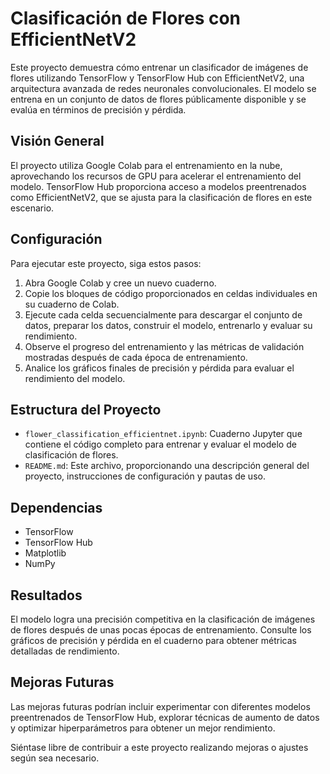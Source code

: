 # Clasificación de Flores con EfficientNetV2

Este proyecto demuestra cómo entrenar un clasificador de imágenes de flores utilizando TensorFlow y TensorFlow Hub con EfficientNetV2, una arquitectura avanzada de redes neuronales convolucionales. El modelo se entrena en un conjunto de datos de flores públicamente disponible y se evalúa en términos de precisión y pérdida.

## Visión General

El proyecto utiliza Google Colab para el entrenamiento en la nube, aprovechando los recursos de GPU para acelerar el entrenamiento del modelo. TensorFlow Hub proporciona acceso a modelos preentrenados como EfficientNetV2, que se ajusta para la clasificación de flores en este escenario.

## Configuración

Para ejecutar este proyecto, siga estos pasos:

1. Abra Google Colab y cree un nuevo cuaderno.
2. Copie los bloques de código proporcionados en celdas individuales en su cuaderno de Colab.
3. Ejecute cada celda secuencialmente para descargar el conjunto de datos, preparar los datos, construir el modelo, entrenarlo y evaluar su rendimiento.
4. Observe el progreso del entrenamiento y las métricas de validación mostradas después de cada época de entrenamiento.
5. Analice los gráficos finales de precisión y pérdida para evaluar el rendimiento del modelo.

## Estructura del Proyecto

- `flower_classification_efficientnet.ipynb`: Cuaderno Jupyter que contiene el código completo para entrenar y evaluar el modelo de clasificación de flores.
- `README.md`: Este archivo, proporcionando una descripción general del proyecto, instrucciones de configuración y pautas de uso.

## Dependencias

- TensorFlow
- TensorFlow Hub
- Matplotlib
- NumPy

## Resultados

El modelo logra una precisión competitiva en la clasificación de imágenes de flores después de unas pocas épocas de entrenamiento. Consulte los gráficos de precisión y pérdida en el cuaderno para obtener métricas detalladas de rendimiento.

## Mejoras Futuras

Las mejoras futuras podrían incluir experimentar con diferentes modelos preentrenados de TensorFlow Hub, explorar técnicas de aumento de datos y optimizar hiperparámetros para obtener un mejor rendimiento.



Siéntase libre de contribuir a este proyecto realizando mejoras o ajustes según sea necesario.

